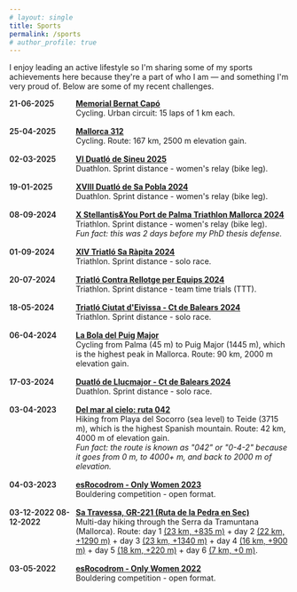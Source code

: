 ```yaml
---
# layout: single
title: Sports
permalink: /sports
# author_profile: true
---
```


I enjoy leading an active lifestyle so I'm sharing some of my sports achievements here because they're a part of who I am — and something I'm very proud of.
Below are some of my recent challenges.



<!-- Used ChatGPT for this: -->
<style> 
  /*— base layout —*/
  .dated-list        { margin: 0; padding: 0; list-style: none; }
  .dated-list li     { display: flex; align-items: flex-start; margin-bottom: 1rem; }

  /*— left‑hand date column —*/
  .dated-list time   { width: 7.5rem;           /* fixed width for alignment   */
                       font-weight: 600;        /* bold date                   */
                       flex: 0 0 auto; }        /* don’t let it shrink/expand  */

  /*— right‑hand text —*/
  .dated-list p      { margin: 0; }             /* remove default paragraph gap */
</style>




<ul class="dated-list">
  <li>
    <time datetime="2025-06-21">21-06-2025</time>
    <p><a href="https:/https://webfcib.es/index.php/smartweb/inscripciones/prueba/31104-MEMORIAL-BERNAT-CAPO" target="_blank"><b>Memorial Bernat Capó</b></a> 
    <br>
    Cycling. Urban circuit: 15 laps of 1 km each.
    <!-- <br>
    <img src="/assets/images/cycling_muro.jpeg" alt="My first official cycling race." style="width:230px"> -->
    </p>
  </li>

  <li>
    <time datetime="2025-04-25">25-04-2025</time>
    <p><a href="https://mallorca312.com/es/" target="_blank"><b>Mallorca 312</b></a> 
    <br>
    Cycling. Route: 167 km, 2500 m elevation gain.</p>
  </li>

  <li>
    <time datetime="2025-03-02">02-03-2025</time>
    <p><a href="https://www.elitechip.net/index.php?zwshow=compdet&idcomp=7349062&zwlng=es" target="_blank"><b>VI Duatló de Sineu 2025</b></a> 
    <br>
    Duathlon. Sprint distance - women's relay (bike leg).
    </p>
  </li>

  <li>
    <time datetime="2025-01-19">19-01-2025</time>
    <p><a href="https://www.elitechip.net/index.php?zwshow=compdet&idcomp=7251063&zwlng=es" target="_blank"><b>XVIII Duatló de Sa Pobla 2024</b></a>
    <br>
    Duathlon. Sprint distance - women's relay (bike leg).
    </p>
  </li>

  <li>
    <time datetime="2024-09-08">08-09-2024</time>
    <p><a href="https://www.elitechip.net/index.php?zwshow=compdet&idcomp=7011569&zwlng=es" target="_blank"><b>X Stellantis&You Port de Palma Triathlon Mallorca 2024</b></a>
    <br>
    Triathlon. Sprint distance - women's relay (bike leg).
    <br>
    <em>Fun fact: this was 2 days before my PhD thesis defense.</em>
    </p>
  </li>


  <li>
    <time datetime="2024-09-01">01-09-2024</time>
    <p><a href="https://www.elitechip.net/index.php?zwshow=compdet&idcomp=7200072" target="_blank"><b>XIV Triatló Sa Ràpita 2024</b></a>
    <br>
    Triathlon. Sprint distance - solo race.
    </p>
  </li>

  <li>
    <time datetime="2024-07-20">20-07-2024</time>
    <p><a href="https://elitechip.net/index.php?zwshow=compdet&idcomp=7229062" target="_blank"><b>Triatló Contra Rellotge per Equips 2024</b></a>
    <br>
    Triathlon. Sprint distance - team time trials (TTT).
    </p>
  </li>

  <li>
    <time datetime="2024-05-18">18-05-2024</time>
    <p><a href="https://www.elitechip.net/index.php?zwshow=compdet&idcomp=7200071" target="_blank"><b>Triatló Ciutat d'Eivissa - Ct de Balears 2024</b></a>
    <br>
    Triathlon. Sprint distance - solo race.
    </p>
  </li>

  <li>
    <time datetime="2024-04-06">06-04-2024</time>
    <p><a href="https://labolapuigmajor.com" target="_blank"><b>La Bola del Puig Major</b></a>
    <br>
    Cycling from Palma (45 m) to Puig Major (1445 m), which is the highest peak in Mallorca. Route: 90 km, 2000 m elevation gain.
    </p>
  </li>





  <li>
    <time datetime="2024-03-17">17-03-2024</time>
    <p><a href="https://www.elitechip.net/index.php?zwshow=compdet&idcomp=7200068&zwlng=es" target="_blank"><b>Duatló de Llucmajor - Ct de Balears 2024</b></a>
    <br>
    Duathlon. Sprint distance - solo race.
    </p>
  </li>


  <li>
    <time datetime="2023-04-03">03-04-2023</time>
    <p><a href="https://gl.wikiloc.com/rutas-sendeirismo/pico-del-teide-ruta-042-130359967" target="_blank"><b>Del mar al cielo: ruta 042</b></a>
    <br>
    Hiking from Playa del Socorro (sea level) to Teide (3715 m), which is the highest Spanish mountain. Route: 42 km, 4000 m of elevation gain.
    <br>
    <em>Fun fact: the route is known as "042" or "0-4-2" because it goes from 0 m, to 4000+ m, and back to 2000 m of elevation.</em>
    <!-- <br>
    <img src="/assets/images/teide.jpeg" alt="Teide Team" style="width:230px">
    <img src="/assets/images/teide2.jpg" alt="Teide views" style="width:230px"> -->
    </p>
  </li>

  <li>
    <time datetime="2023-03-04">04-03-2023</time>
    <p><a href="https://www.instagram.com/esrocodrom/p/Cpa1TGOj-WB/?img_index=1" target="_blank"><b>esRocodrom - Only Women 2023</b></a>
    <br>
    Bouldering competition - open format.
    </p>
  </li>

<li>
    <time datetime="2022-12-03">03-12-2022  08-12-2022</time>
    <p><a href="https://agimenezromero.github.io/projects/sa-travessa/" target="_blank"><b>Sa Travessa, GR-221 (Ruta de la Pedra en Sec)</b></a>
    <br>
    Multi-day hiking through the Serra da Tramuntana (Mallorca). Route: 
    day 1 <a href="https://gl.wikiloc.com/rutas-sendeirismo/sa-travessa-dia-1-6-calvia-esporles-120500091" target="_blank">(23 km, +835 m)</a> 
    + day 2 <a href="https://gl.wikiloc.com/rutas-sendeirismo/sa-travessa-dia-2-6-esporles-deia-120602382" target="_blank">(22 km, +1290 m)</a> 
    + day 3 <a href="https://es.wikiloc.com/rutas-senderismo/gr221-deia-tossals-120669697" target="_blank">(23 km, +1340 m)</a>  
    + day 4 <a href="https://gl.wikiloc.com/rutas-sendeirismo/sa-travessa-dia-4-6-refugi-tossals-verds-refugi-son-amer-lluc-120742928" target="_blank">(16 km, +900 m)</a>  
    + day 5 <a href="https://gl.wikiloc.com/rutas-sendeirismo/sa-travessa-dia-5-6-refugi-son-amer-lluc-refugi-pont-roma-pollenca-120804862" target="_blank">(18 km, +220 m)</a>  
    + day 6 <a href="https://gl.wikiloc.com/rutas-sendeirismo/sa-travessa-dia-6-6-refugi-pont-roma-pollenca-port-de-pollenca-120840705" target="_blank">(7 km, +0 m)</a>.
    <!-- <br>
    <img src="/assets/images/satravessa.png" alt="Sa Travessa Team" style="width:500px"> -->
    </p>
  </li>


  <li>
    <time datetime="2022-05-03">03-05-2022</time>
    <p><a href="https://www.facebook.com/media/set/?set=a.3192409844329464&type=3"><b>esRocodrom - Only Women 2022</b></a>
    <br>
    Bouldering competition - open format.
    </p>
  </li>

</ul>


